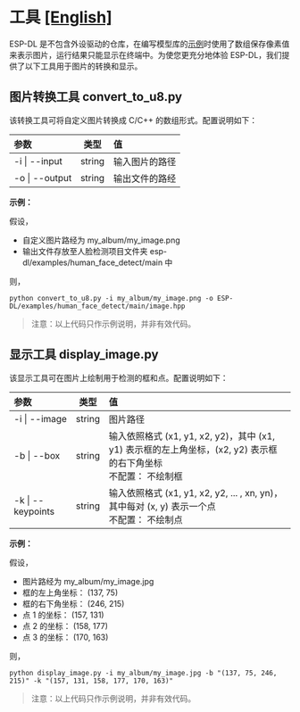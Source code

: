 # 工具 [[English]](./README.md)

ESP-DL 是不包含外设驱动的仓库，在编写模型库的[示例](../../examples)时使用了数组保存像素值来表示图片，运行结果只能显示在终端中。为使您更充分地体验 ESP-DL，我们提供了以下工具用于图片的转换和显示。

## 图片转换工具 convert_to_u8.py

该转换工具可将自定义图片转换成 C/C++ 的数组形式。配置说明如下：

| 参数           | 类型 |值                     |
| :------------- | :-: | :-------------------- |
| -i \| --input  | string | 输入图片的路径 |
| -o \| --output | string | 输出文件的路经 |



**示例：**

假设，

- 自定义图片路经为 my_album/my_image.png
- 输出文件存放至人脸检测项目文件夹 esp-dl/examples/human_face_detect/main 中

则，

```shell
python convert_to_u8.py -i my_album/my_image.png -o ESP-DL/examples/human_face_detect/main/image.hpp
```

> 注意：以上代码只作示例说明，并非有效代码。



## 显示工具 display_image.py

该显示工具可在图片上绘制用于检测的框和点。配置说明如下：

| 参数              | 类型 | 值                                                           |
| :---------------- | :-: | :----------------------------------------------------------- |
| -i \| --image     | string | 图片路径                                             |
| -b \| --box       | string | 输入依照格式 (x1, y1, x2, y2)，其中 (x1, y1) 表示框的左上角坐标，(x2, y2) 表示框的右下角坐标<br />不配置： 不绘制框 |
| -k \| --keypoints | string | 输入依照格式 (x1, y1, x2, y2, ... , xn, yn)，其中每对 (x, y) 表示一个点<br />不配置： 不绘制点 |



**示例：**

假设，

- 图片路经为 my_album/my_image.jpg
- 框的左上角坐标： (137, 75)
- 框的右下角坐标： (246, 215)
- 点 1 的坐标： (157, 131)
- 点 2 的坐标： (158, 177)
- 点 3 的坐标： (170, 163)

则，

```shell
python display_image.py -i my_album/my_image.jpg -b "(137, 75, 246, 215)" -k "(157, 131, 158, 177, 170, 163)"
```

> 注意：以上代码只作示例说明，并非有效代码。
